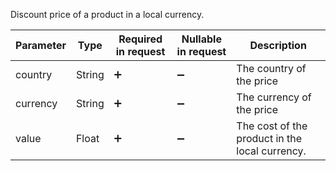 <!--- Price.md --->

Discount price of a product in a local currency.

| Parameter | Type   | Required in request | Nullable in request | Description                                    |
| --------- | ------ | ------------------- | ------------------- | ---------------------------------------------- |
| country   | String | :heavy_plus_sign:   | :heavy_minus_sign:  | The country of the price                       |
| currency  | String | :heavy_plus_sign:   | :heavy_minus_sign:  | The currency of the price                      |
| value     | Float  | :heavy_plus_sign:   | :heavy_minus_sign:  | The cost of the product in the local currency. |

